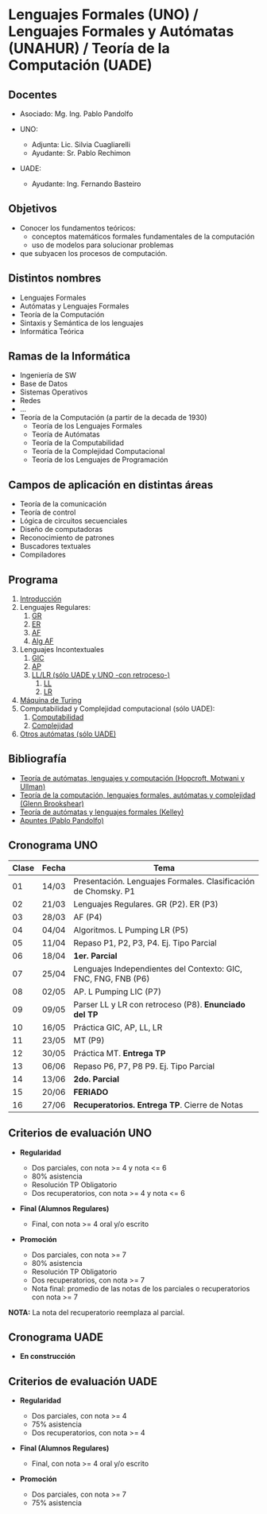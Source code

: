 # Lenguajes Formales (UNO) / Lenguajes Formales y Autómatas (UNAHUR) / Teoría de la Computación (UADE)

## Docentes

* Asociado: Mg. Ing. Pablo Pandolfo

* UNO:
  * Adjunta: Lic. Silvia Cuagliarelli
  * Ayudante: Sr. Pablo Rechimon

* UADE:
  * Ayudante: Ing. Fernando Basteiro

## Objetivos

* Conocer los fundamentos teóricos:
  * conceptos matemáticos formales fundamentales de la computación
  * uso de modelos para solucionar problemas
* que subyacen los procesos de computación.

## Distintos nombres

* Lenguajes Formales
* Autómatas y Lenguajes Formales
* Teoría de la Computación
* Sintaxis y Semántica de los lenguajes
* Informática Teórica

## Ramas de la Informática

* Ingeniería de SW
* Base de Datos
* Sistemas Operativos
* Redes
* ...
* Teoría de la Computación (a partir de la decada de 1930)
  * Teoría de los Lenguajes Formales
  * Teoría de Autómatas
  * Teoría de la Computabilidad
  * Teoría de la Complejidad Computacional
  * Teoría de los Lenguajes de Programación

## Campos de aplicación en distintas áreas

* Teoría de la comunicación
* Teoría de control
* Lógica de circuitos secuenciales
* Diseño de computadoras
* Reconocimiento de patrones
* Buscadores textuales
* Compiladores

## Programa

1. [Introducción](doc/LF.md)
1. Lenguajes Regulares:
    1. [GR](doc/GR.md)
    1. [ER](doc/ER.md)
    1. [AF](doc/AF.md)
    1. [Alg AF](doc/AF2.md)
1. Lenguajes Incontextuales
    1. [GIC](doc/GIC.md)
    1. [AP](doc/AP.md)
    1. [LL/LR (sólo UADE y UNO -con retroceso-)](doc/parsers.md)
        1. [LL](doc/ASD.md)
        1. [LR](doc/ASA.md)
1. [Máquina de Turing](doc/MT.md)
1. Computabilidad y Complejidad computacional (sólo UADE):
    1. [Computabilidad](doc/computabilidad.md)
    1. [Complejidad](doc/complejidad.md)
1. [Otros autómatas (sólo UADE)](doc/otros.md)

## Bibliografía

* [Teoría de autómatas, lenguajes y computación (Hopcroft, Motwani y Ullman)](biblio/)
* [Teoría de la computación, lenguajes formales, autómatas y complejidad (Glenn Brookshear)](biblio/)
* [Teoría de autómatas y lenguajes formales (Kelley)](biblio/)
* [Apuntes (Pablo Pandolfo)](doc/)

## Cronograma UNO

| **Clase** | **Fecha** | **Tema** |
| -- | -- | -- |
| 01 | 14/03 | Presentación. Lenguajes Formales. Clasificación de Chomsky. P1 |
| 02 | 21/03 | Lenguajes Regulares. GR (P2). ER (P3) |
| 03 | 28/03 | AF (P4) |
| 04 | 04/04 | Algoritmos. L Pumping LR (P5) |
| 05 | 11/04 | Repaso P1, P2, P3, P4. Ej. Tipo Parcial |
| 06 | 18/04 | **1er. Parcial** |
| 07 | 25/04 | Lenguajes Independientes del Contexto: GIC, FNC, FNG, FNB (P6) |
| 08 | 02/05 | AP. L Pumping LIC (P7) |
| 09 | 09/05 | Parser LL y LR con retroceso (P8). **Enunciado del TP** |
| 10 | 16/05 | Práctica GIC, AP, LL, LR |
| 11 | 23/05 | MT (P9) |
| 12 | 30/05 | Práctica MT. **Entrega TP** |
| 13 | 06/06 | Repaso P6, P7, P8 P9. Ej. Tipo Parcial |
| 14 | 13/06 | **2do. Parcial** |
| 15 | 20/06 | **FERIADO** |
| 16 | 27/06 | **Recuperatorios. Entrega TP**. Cierre de Notas |

## Criterios de evaluación UNO

* **Regularidad**
  * Dos parciales, con nota >= 4 y nota <= 6
  * 80% asistencia
  * Resolución TP Obligatorio
  * Dos recuperatorios, con nota >= 4 y nota <= 6

* **Final (Alumnos Regulares)**
  * Final, con nota >= 4 oral y/o escrito

* **Promoción**
  * Dos parciales, con nota >= 7
  * 80% asistencia
  * Resolución TP Obligatorio
  * Dos recuperatorios, con nota >= 7
  * Nota final: promedio de las notas de los parciales o recuperatorios con nota >= 7

**NOTA:** La nota del recuperatorio reemplaza al parcial.

## Cronograma UADE

* **En construcción**

## Criterios de evaluación UADE

* **Regularidad**
  * Dos parciales, con nota >= 4
  * 75% asistencia
  * Dos recuperatorios, con nota >= 4

* **Final (Alumnos Regulares)**
  * Final, con nota >= 4 oral y/o escrito

* **Promoción**
  * Dos parciales, con nota >= 7
  * 75% asistencia
